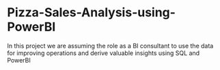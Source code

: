 # Pizza-Sales-Analysis-using-PowerBI
In this project we are assuming the role as a  BI consultant to use the data for improving operations and derive valuable insights using SQL and PowerBI
